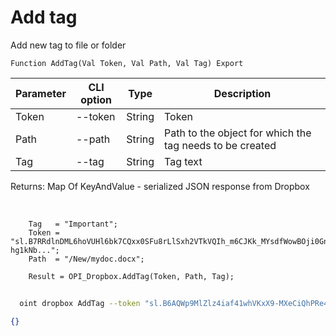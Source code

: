 ﻿---
sidebar_position: 2
---

# Add tag
 Add new tag to file or folder



`Function AddTag(Val Token, Val Path, Val Tag) Export`

  | Parameter | CLI option | Type | Description |
  |-|-|-|-|
  | Token | --token | String | Token |
  | Path | --path | String | Path to the object for which the tag needs to be created |
  | Tag | --tag | String | Tag text |

  
  Returns:  Map Of KeyAndValue - serialized JSON response from Dropbox

<br/>




```bsl title="Code example"
    Tag   = "Important";
    Token = "sl.B7RRdlnDML6hoVUHl6bk7CQxx0SFu8rLlSxh2VTkVQIh_m6CJKk_MYsdfWowBOji0Gn-hg1kNb...";
    Path  = "/New/mydoc.docx";

    Result = OPI_Dropbox.AddTag(Token, Path, Tag);
```



```sh title="CLI command example"
    
  oint dropbox AddTag --token "sl.B6AQWp9MlZlz4iaf41whVKxX9-MXeCiQhPRe4YIRxFmZ3zHsdjmOAatzgaWVhqmlIOvDD6WIUQ..." --path %path% --tag "Important"

```

```json title="Result"
{}
```
